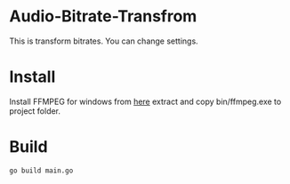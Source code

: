 # Audio-Bitrate-Transfrom
This is transform bitrates. You can change settings.

# Install
Install FFMPEG for windows from [here](https://ffmpeg.zeranoe.com/builds/) extract and copy bin/ffmpeg.exe to project folder.

# Build
`go build main.go`
